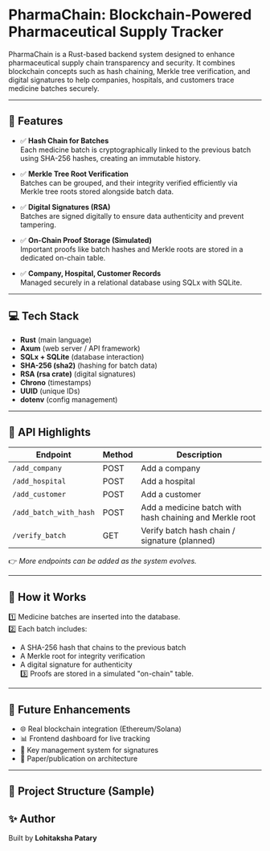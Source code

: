 # PharmaChain: Blockchain-Powered Pharmaceutical Supply Tracker

PharmaChain is a Rust-based backend system designed to enhance pharmaceutical supply chain transparency and security. It combines blockchain concepts such as hash chaining, Merkle tree verification, and digital signatures to help companies, hospitals, and customers trace medicine batches securely.

---

## 🌟 Features

- ✅ **Hash Chain for Batches**  
  Each medicine batch is cryptographically linked to the previous batch using SHA-256 hashes, creating an immutable history.

- ✅ **Merkle Tree Root Verification**  
  Batches can be grouped, and their integrity verified efficiently via Merkle tree roots stored alongside batch data.

- ✅ **Digital Signatures (RSA)**  
  Batches are signed digitally to ensure data authenticity and prevent tampering.

- ✅ **On-Chain Proof Storage (Simulated)**  
  Important proofs like batch hashes and Merkle roots are stored in a dedicated on-chain table.

- ✅ **Company, Hospital, Customer Records**  
  Managed securely in a relational database using SQLx with SQLite.

---

## 💻 Tech Stack

- **Rust** (main language)
- **Axum** (web server / API framework)
- **SQLx + SQLite** (database interaction)
- **SHA-256 (sha2)** (hashing for batch data)
- **RSA (rsa crate)** (digital signatures)
- **Chrono** (timestamps)
- **UUID** (unique IDs)
- **dotenv** (config management)

---

## 📌 API Highlights

| Endpoint | Method | Description |
|-----------|--------|-------------|
| `/add_company` | POST | Add a company |
| `/add_hospital` | POST | Add a hospital |
| `/add_customer` | POST | Add a customer |
| `/add_batch_with_hash` | POST | Add a medicine batch with hash chaining and Merkle root |
| `/verify_batch` | GET | Verify batch hash chain / signature (planned) |

👉 *More endpoints can be added as the system evolves.*

---

## 🚀 How it Works

1️⃣ Medicine batches are inserted into the database.  
2️⃣ Each batch includes:
- A SHA-256 hash that chains to the previous batch
- A Merkle root for integrity verification
- A digital signature for authenticity  
3️⃣ Proofs are stored in a simulated "on-chain" table.

---

## 🔮 Future Enhancements

- 🌐 Real blockchain integration (Ethereum/Solana)
- 📊 Frontend dashboard for live tracking
- 🔑 Key management system for signatures
- 📝 Paper/publication on architecture

---

## 📂 Project Structure (Sample)

## ✨ Author

Built by **Lohitaksha Patary**